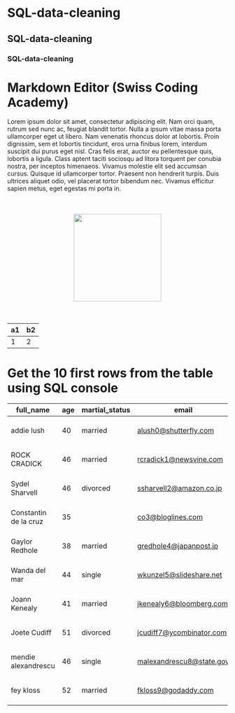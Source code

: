 # SQL-data-cleaning
## SQL-data-cleaning
### SQL-data-cleaning
# Markdown Editor (Swiss Coding Academy)
        
Lorem ipsum dolor sit amet, consectetur adipiscing elit. Nam orci quam, rutrum sed nunc ac, feugiat blandit tortor. Nulla a ipsum vitae massa porta ullamcorper eget ut libero. Nam venenatis rhoncus dolor at lobortis. Proin dignissim, sem et lobortis tincidunt, eros urna finibus lorem, interdum suscipit dui purus eget nisl. Cras felis erat, auctor eu pellentesque quis, lobortis a ligula. Class aptent taciti sociosqu ad litora torquent per conubia nostra, per inceptos himenaeos. Vivamus molestie elit sed accumsan cursus. Quisque id ullamcorper tortor. Praesent non hendrerit turpis. Duis ultrices aliquet odio, vel placerat tortor bibendum nec. Vivamus efficitur sapien metus, eget egestas mi porta in.

<img src="https://lms.swisscoding.edu.vn/pluginfile.php/1/core_admin/logo/0x200/1711103404/sca_logo.png" width="200" style="display: block; margin: 50px auto;">

a1 | b2
---|---
1|2

# Get the 10 first rows from the table using SQL console
|full_name|age|martial_status|email|phone|full_address|job_title|membership_date|
|---------|---|--------------|-----|-----|------------|---------|---------------|
|addie lush|40|married|alush0@shutterfly.com|254-389-8708|3226 Eastlawn Pass,Temple,Texas|Assistant Professor|7/31/2013|
|      ROCK CRADICK|46|married|rcradick1@newsvine.com|910-566-2007|4 Harbort Avenue,Fayetteville,North Carolina|Programmer III|5/27/2018|
|Sydel Sharvell|46|divorced|ssharvell2@amazon.co.jp|702-187-8715|4 School Place,Las Vegas,Nevada|Budget/Accounting Analyst I|10/6/2017|
|Constantin de la cruz|35||co3@bloglines.com|402-688-7162|6 Monument Crossing,Omaha,Nebraska|Desktop Support Technician|10/20/2015|
|  Gaylor Redhole|38|married|gredhole4@japanpost.jp|917-394-6001|88 Cherokee Pass,New York City,New York|Legal Assistant|5/29/2019|
|Wanda del mar       |44|single|wkunzel5@slideshare.net|937-467-6942|10864 Buhler Plaza,Hamilton,Ohio|Human Resources Assistant IV|3/24/2015|
|Joann Kenealy|41|married|jkenealy6@bloomberg.com|513-726-9885|733 Hagan Parkway,Cincinnati,Ohio|Accountant IV|4/17/2013|
|   Joete Cudiff|51|divorced|jcudiff7@ycombinator.com|616-617-0965|975 Dwight Plaza,Grand Rapids,Michigan|Research Nurse|11/16/2014|
|mendie alexandrescu|46|single|malexandrescu8@state.gov|504-918-4753|34 Delladonna Terrace,New Orleans,Louisiana|Systems Administrator III|3/12/1921|
| fey kloss|52|married|fkloss9@godaddy.com|808-177-0318|8976 Jackson Park,Honolulu,Hawaii|Chemical Engineer|11/5/2014|
